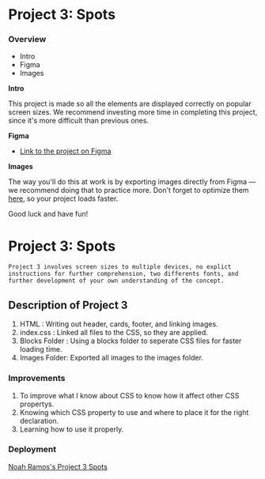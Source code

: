 # Project 3: Spots

### Overview

- Intro
- Figma
- Images

**Intro**

This project is made so all the elements are displayed correctly on popular screen sizes. We recommend investing more time in completing this project, since it's more difficult than previous ones.

**Figma**

- [Link to the project on Figma](https://www.figma.com/file/BBNm2bC3lj8QQMHlnqRsga/Sprint-3-Project-%E2%80%94-Spots?type=design&node-id=2%3A60&mode=design&t=afgNFybdorZO6cQo-1)

**Images**

The way you'll do this at work is by exporting images directly from Figma — we recommend doing that to practice more. Don't forget to optimize them [here](https://tinypng.com/), so your project loads faster.

Good luck and have fun!

# Project 3: Spots

```
Project 3 involves screen sizes to multiple devices, no explict instructions for further comprehension, two differents fonts, and further development of your own understanding of the concept.
```

## Description of Project 3

1. HTML : Writing out header, cards, footer, and linking images.
2. index.css : Linked all files to the CSS, so they are applied.
3. Blocks Folder : Using a blocks folder to seperate CSS files for faster loading time.
4. Images Folder: Exported all images to the images folder.

### Improvements

1. To improve what I know about CSS to know how it affect other CSS propertys.
2. Knowing which CSS property to use and where to place it for the right declaration.
3. Learning how to use it properly.

### Deployment

[Noah Ramos's Project 3 Spots]()
